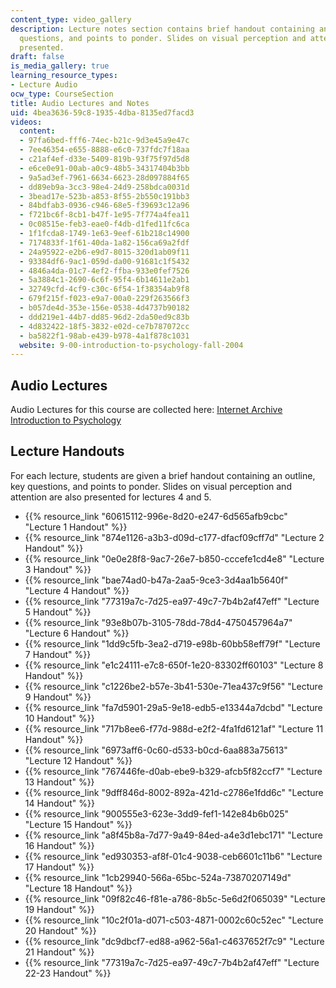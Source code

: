 ```yaml
---
content_type: video_gallery
description: Lecture notes section contains brief handout containing an outline, key
  questions, and points to ponder. Slides on visual perception and attention are also
  presented.
draft: false
is_media_gallery: true
learning_resource_types:
- Lecture Audio
ocw_type: CourseSection
title: Audio Lectures and Notes
uid: 4bea3636-59c8-1935-4dba-8135ed7facd3
videos:
  content:
  - 97fa6bed-fff6-74ec-b21c-9d3e45a9e47c
  - 7ee46354-e655-8888-e6c0-737fdc7f18aa
  - c21af4ef-d33e-5409-819b-93f75f97d5d8
  - e6ce0e91-00ab-a0c9-48b5-34317404b3bb
  - 9a5ad3ef-7961-6634-6623-28d097884f65
  - dd89eb9a-3cc3-98e4-24d9-258bdca0031d
  - 3bead17e-523b-a853-8f55-2b550c191bb3
  - 84bdfab3-0936-c946-68e5-f39693c12a96
  - f721bc6f-8cb1-b47f-1e95-7f774a4fea11
  - 0c08515e-feb3-eae0-f4db-d1fed11fc6ca
  - 1f1fcda8-1749-1e63-9eef-61b218c14900
  - 7174833f-1f61-40da-1a82-156ca69a2fdf
  - 24a95922-e2b6-e9d7-8015-320d1ab09f11
  - 93384df6-9ac1-059d-da00-91681c1f5432
  - 4846a4da-01c7-4ef2-ffba-933e0fef7526
  - 5a3884c1-2690-6c6f-95f4-6b14611e2ab1
  - 32749cfd-4cf9-c30c-6f54-1f38354ab9f8
  - 679f215f-f023-e9a7-00a0-229f263566f3
  - b057de4d-353e-156e-0538-4d4737b90182
  - ddd219e1-44b7-dd85-96d2-2da50ed9c83b
  - 4d832422-18f5-3832-e02d-ce7b787072cc
  - ba5822f1-98ab-e439-b978-4a1f878c1031
  website: 9-00-introduction-to-psychology-fall-2004
---
```

## Audio Lectures

Audio Lectures for this course are collected here: [Internet Archive Introduction to Psychology](https://archive.org/details/MIT9.00F04/)

## Lecture Handouts

For each lecture, students are given a brief handout containing an outline, key questions, and points to ponder. Slides on visual perception and attention are also presented for lectures 4 and 5.

- {{% resource_link "60615112-996e-8d20-e247-6d565afb9cbc" "Lecture 1 Handout" %}}
- {{% resource_link "874e1126-a3b3-d09d-c177-dfacf09cff7d" "Lecture 2 Handout" %}}
- {{% resource_link "0e0e28f8-9ac7-26e7-b850-cccefe1cd4e8" "Lecture 3 Handout" %}}
- {{% resource_link "bae74ad0-b47a-2aa5-9ce3-3d4aa1b5640f" "Lecture 4 Handout" %}}
- {{% resource_link "77319a7c-7d25-ea97-49c7-7b4b2af47eff" "Lecture 5 Handout" %}}
- {{% resource_link "93e8b07b-3105-78dd-78d4-4750457964a7" "Lecture 6 Handout" %}}
- {{% resource_link "1dd9c5fb-3ea2-d719-e98b-60bb58eff79f" "Lecture 7 Handout" %}}
- {{% resource_link "e1c24111-e7c8-650f-1e20-83302ff60103" "Lecture 8 Handout" %}}
- {{% resource_link "c1226be2-b57e-3b41-530e-71ea437c9f56" "Lecture 9 Handout" %}}
- {{% resource_link "fa7d5901-29a5-9e18-edb5-e13344a7dcbd" "Lecture 10 Handout" %}}
- {{% resource_link "717b8ee6-f77d-988d-e2f2-4fa1fd6121af" "Lecture 11 Handout" %}}
- {{% resource_link "6973aff6-0c60-d533-b0cd-6aa883a75613" "Lecture 12 Handout" %}}
- {{% resource_link "767446fe-d0ab-ebe9-b329-afcb5f82ccf7" "Lecture 13 Handout" %}}
- {{% resource_link "9dff846d-8002-892a-421d-c2786e1fdd6c" "Lecture 14 Handout" %}}
- {{% resource_link "900555e3-623e-3dd9-fef1-142e84b6b025" "Lecture 15 Handout" %}}
- {{% resource_link "a8f45b8a-7d77-9a49-84ed-a4e3d1ebc171" "Lecture 16 Handout" %}}
- {{% resource_link "ed930353-af8f-01c4-9038-ceb6601c11b6" "Lecture 17 Handout" %}}
- {{% resource_link "1cb29940-566a-65bc-524a-73870207149d" "Lecture 18 Handout" %}}
- {{% resource_link "09f82c46-f81e-a786-8b5c-5e6d2f065039" "Lecture 19 Handout" %}}
- {{% resource_link "10c2f01a-d071-c503-4871-0002c60c52ec" "Lecture 20 Handout" %}}
- {{% resource_link "dc9dbcf7-ed88-a962-56a1-c4637652f7c9" "Lecture 21 Handout" %}}
- {{% resource_link "77319a7c-7d25-ea97-49c7-7b4b2af47eff" "Lecture 22-23 Handout" %}}